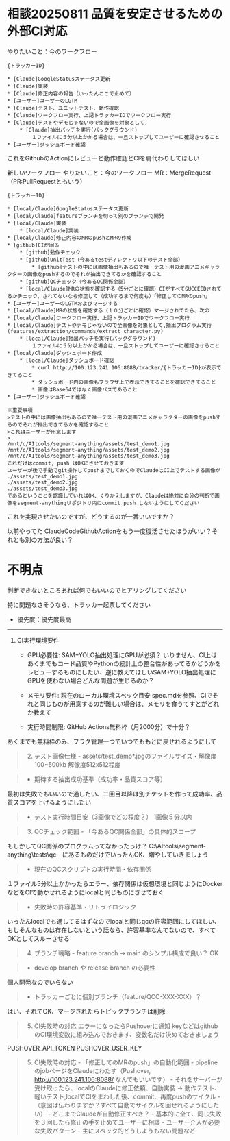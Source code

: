 
# 相談20250811 品質を安定させるための外部CI対応

やりたいこと：今のワークフロー
```
{トラッカーID}

* [Claude]GoogleStatusステータス更新
* [Claude]実装
* [Claude]修正内容の報告（いったんここで止めて）
* [ユーザー]ユーザーのLGTM
* [Claude]テスト、ユニットテスト、動作確認
* [Claude]ワークフロー実行、上記トラッカーIDでワークフロー実行
* [Claude]テストやデモじゃないので全画像を対象として,
	* [Claude]抽出バッチを実行(バックグラウンド)
		１ファイルに５分以上かかる場合は、一旦ストップしてユーザーに確認させること
* [ユーザー]ダッシュボード確認
```

これをGithubのActionにレビューと動作確認とCIを肩代わりしてほしい

新しいワークフロー
やりたいこと：今のワークフロー
MR：MergeRequest（PR:PullRequestともいう）
```
{トラッカーID}

* [local/Claude]GoogleStatusステータス更新
* [local/Claude]featureブランチを切って別のブランチで開発
* [local/Claude]実装
	* [local/Claude]実装
* [local/Claude]修正内容のMRのpushとMRの作成
* [github]CIが回る
	* [github]動作チェック
	* [github]UnitTest（今あるtestディレクトリ以下のテスト全部）
		* [github]テストの中には画像抽出もあるので唯一テスト用の漫画アニメキャラクターの画像をpushするのでそれが抽出できてるかを確認すること
	* [github]QCチェック（今あるQC関係全部）
	* [local/Claude]MRの状態を確認する（5分ごとに確認）CIがすべてSUCCEEDされてるかチェック、されてないなら修正して（成功するまで何度も）「修正してのMRのpush」
* [ユーザー]ユーザーのLGTMおよびマージする
* [local/Claude]MRの状態を確認する（１０分ごとに確認）マージされてたら、次の
* [local/Claude]ワークフロー実行、上記トラッカーIDでワークフロー実行
* [local/Claude]テストやデモじゃないので全画像を対象として,抽出プログラム実行(features/extraction/commands/extract_character.py)
	* [local/Claude]抽出バッチを実行(バックグラウンド)
		１ファイルに５分以上かかる場合は、一旦ストップしてユーザーに確認させること
* [local/Claude]ダッシュボード作成
	* [local/Claude]ダッシュボード確認
		* curl http://100.123.241.106:8088/tracker/{トラッカーID}が表示できてること
		* ダッシュボード内の画像もブラウザ上で表示できてることを確認できてること
		* 画像はBase64ではなく画像パスであること
* [ユーザー]ダッシュボード確認

※重要事項
>テストの中には画像抽出もあるので唯一テスト用の漫画アニメキャラクターの画像をpushするのでそれが抽出できてるかを確認すること
>これはユーザーが用意します
>
/mnt/c/AItools/segment-anything/assets/test_demo1.jpg
/mnt/c/AItools/segment-anything/assets/test_demo2.jpg
/mnt/c/AItools/segment-anything/assets/test_demo3.jpg
これだけはcommit, push はOKにさせておきます
ユーザーが後で手動でgit操作してpushまでしておくのでClaudeはCI上でテストする画像が
./assets/test_demo1.jpg
./assets/test_demo2.jpg
./assets/test_demo3.jpg
であるということを認識していればOK、くりかえしますが、Claudeは絶対に自分の判断で画像をsegment-anythingリポジトリ内にcommit push しないようにしてください

```


これを実現させたいのですが、どうするのが一番いいですか？

以前やってた
ClaudeCodeGithubActionをもう一度復活させたほうがいい？それとも別の方法が良い？

# 不明点

判断できないところあれば何でもいいのでヒアリングしてください

特に問題なさそうなら、トラッカー起票してください
* 優先度：優先度最高



--------------

 1. CI実行環境要件
    - GPU必要性: SAM+YOLO抽出処理にGPUが必須？
いりません、CI上はあくまでもコード品質やPythonの統計上の整合性があってるかどうかをレビューするものにしたい、逆に教えてほしいSAM+YOLO抽出処理にGPUを使わない場合どんな問題が生じるのか？
    - メモリ要件: 現在のローカル環境スペック目安
spec.mdを参照、Ciでそれと同じものが用意するのが難しい場合は、メモリを食うてすとがどれか教えて

    - 実行時間制限: GitHub Actions無料枠（月2000分）で十分？

あくまでも無料枠のみ、フラグ管理一つでいつでももとに戻せれるようにして


>  2. テスト画像仕様
    - assets/test_demo*.jpgのファイルサイズ・解像度
100~500kb 解像度512x512程度

>    - 期待する抽出成功基準（成功率・品質スコア等）

最初は失敗でもいいので通したい、二回目以降は別チケットを作って成功率、品質スコアを上げるようにしたい


>	- テスト実行時間目安（3画像でどの程度？）
1画像５分以内




>  3. QCチェック範囲
    - 「今あるQC関係全部」の具体的スコープ

もしかしてQC関係のプログラムってなかったっけ？
C:\AItools\segment-anything\tests\qc　にあるものだけでいったんOK、増やしていきましょう

>    - 現在のQCスクリプトの実行時間・依存関係

１ファイル5分以上かかったらエラー、依存関係は仮想環境と同じようにDockerなどをCIで動かせれるようにlocalと同じものにさせておく

>    - 失敗時の許容基準・リトライロジック

いったんlocalでも通してるはずなのでlocalと同じqcの許容範囲にしてほしい、もしそんなものは存在しないという話なら、許容基準なんてないので、すべてOKとしてスルーさせる



>  4. ブランチ戦略
    - feature branch → main のシンプル構成で良い？
OK


>    - develop branch や release branch の必要性

個人開発なのでいらない


>    - トラッカーごとに個別ブランチ（feature/QCC-XXX-XXX）？

はい、それでOK、マージされたらトピックブランチは削除

> 5. CI失敗時の対応
エラーになったらPushoverに通知
keyなどはgithubのCI環境変数に組み込んでおきます、変数名だけ決めておきましょう

PUSHOVER_API_TOKEN
PUSHOVER_USER_KEY





  >5. CI失敗時の対応
    - 「修正してのMRのpush」の自動化範囲
	    - pipelineのjobページをClaudeにわたす（Pushover, http://100.123.241.106:8088/ なんでもいいです）
	    - それをサーバーが受け取ったら、localのClaudeに修正依頼、自動実装 -> 動作テスト、軽いテスト,localでCIをまわした後、commit、再度pushのサイクル
	    - （意図は伝わりますか？すべて自動でサイクルを回せれるようにしたい）
	- どこまでClaudeが自動修正すべき？
		- 基本的に全て、同じ失敗を３回したら修正の手を止めてユーザーに相談
    - ユーザー介入が必要な失敗パターン
	    - 主にスペック的どうしようもない問題など

